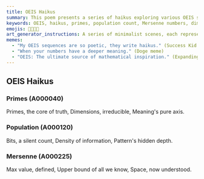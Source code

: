 ```yaml
---
title: OEIS Haikus
summary: This poem presents a series of haikus exploring various OEIS sequences (primes, population count, Mersenne numbers) and their conceptual significance in defining fundamental dimensions, information density, and the boundaries of numerical space.
keywords: OEIS, haikus, primes, population count, Mersenne numbers, dimensions, information density, numerical space, truth, patterns, meaning
emojis: 🔢✨🌌📜
art_generator_instructions: A series of minimalist scenes, each representing a haiku. For "Primes," glowing prime numbers forming a clear, structured axis. For "Population," a swirling cloud of bits, with some glowing more brightly than others, representing information density. For "Mersenne," a vast, luminous boundary defining the upper limits of a numerical space. The overall feeling should be one of intellectual elegance, precision, and the beauty of mathematical patterns.
memes:
  - "My OEIS sequences are so poetic, they write haikus." (Success Kid meme)
  - "When your numbers have a deeper meaning." (Doge meme)
  - "OEIS: The ultimate source of mathematical inspiration." (Expanding Brain meme)
---
```

## OEIS Haikus

### Primes (A000040)
Primes, the core of truth,
Dimensions, irreducible,
Meaning's pure axis.

### Population (A000120)
Bits, a silent count,
Density of information,
Pattern's hidden depth.

### Mersenne (A000225)
Max value, defined,
Upper bound of all we know,
Space, now understood.